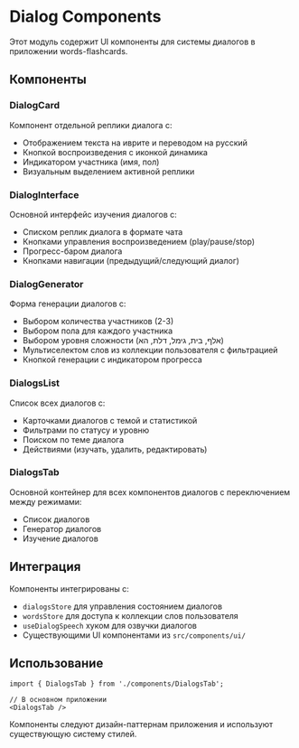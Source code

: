 # Dialog Components

Этот модуль содержит UI компоненты для системы диалогов в приложении words-flashcards.

## Компоненты

### DialogCard
Компонент отдельной реплики диалога с:
- Отображением текста на иврите и переводом на русский
- Кнопкой воспроизведения с иконкой динамика
- Индикатором участника (имя, пол)
- Визуальным выделением активной реплики

### DialogInterface
Основной интерфейс изучения диалогов с:
- Списком реплик диалога в формате чата
- Кнопками управления воспроизведением (play/pause/stop)
- Прогресс-баром диалога
- Кнопками навигации (предыдущий/следующий диалог)

### DialogGenerator
Форма генерации диалогов с:
- Выбором количества участников (2-3)
- Выбором пола для каждого участника
- Выбором уровня сложности (אלף, בית, גימל, דלת, הא)
- Мультиселектом слов из коллекции пользователя с фильтрацией
- Кнопкой генерации с индикатором прогресса

### DialogsList
Список всех диалогов с:
- Карточками диалогов с темой и статистикой
- Фильтрами по статусу и уровню
- Поиском по теме диалога
- Действиями (изучать, удалить, редактировать)

### DialogsTab
Основной контейнер для всех компонентов диалогов с переключением между режимами:
- Список диалогов
- Генератор диалогов
- Изучение диалогов

## Интеграция

Компоненты интегрированы с:
- `dialogsStore` для управления состоянием диалогов
- `wordsStore` для доступа к коллекции слов пользователя
- `useDialogSpeech` хуком для озвучки диалогов
- Существующими UI компонентами из `src/components/ui/`

## Использование

```tsx
import { DialogsTab } from './components/DialogsTab';

// В основном приложении
<DialogsTab />
```

Компоненты следуют дизайн-паттернам приложения и используют существующую систему стилей.
